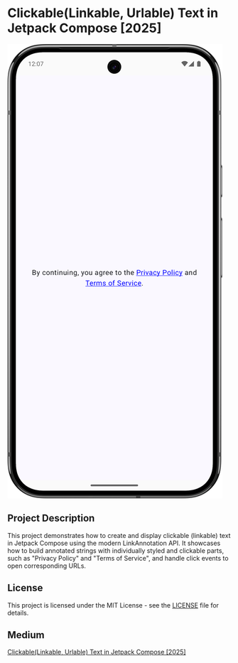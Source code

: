 # Clickable(Linkable, Urlable) Text in Jetpack Compose [2025]

![alt text](https://raw.githubusercontent.com/wookoowooko/MediumClickableText/master/scr_1.png)

## Project Description
This project demonstrates how to create and display clickable (linkable) text in Jetpack Compose using the modern LinkAnnotation API. It showcases how to build annotated strings with individually styled and clickable parts, such as "Privacy Policy" and "Terms of Service", and handle click events to open corresponding URLs.

## License
This project is licensed under the MIT License - see the [LICENSE](LICENSE) file for details.

## Medium
[Clickable(Linkable, Urlable) Text in Jetpack Compose [2025]](https://wookoo.medium.com/clickable-linkable-urlable-text-in-jetpack-compose-2025-ec23b50c889f)

